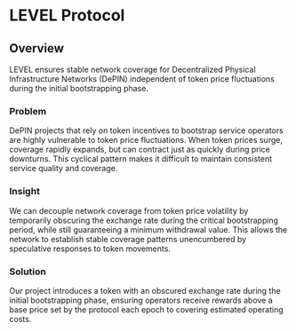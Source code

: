 # LEVEL Protocol

## Overview

LEVEL ensures stable network coverage for Decentralized Physical Infrastructure Networks (DePIN) independent of token price fluctuations during the initial bootstrapping phase.

### Problem

DePIN projects that rely on token incentives to bootstrap service operators are highly vulnerable to token price fluctuations. When token prices surge, coverage rapidly expands, but can contract just as quickly during price downturns. This cyclical pattern makes it difficult to maintain consistent service quality and coverage.

### Insight

We can decouple network coverage from token price volatility by temporarily obscuring the exchange rate during the critical bootstrapping period, while still guaranteeing a minimum withdrawal value. This allows the network to establish stable coverage patterns unencumbered by speculative responses to token movements.

### Solution

Our project introduces a token with an obscured exchange rate during the initial bootstrapping phase, ensuring operators receive rewards above a base price set by the protocol each epoch to covering estimated operating costs.